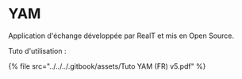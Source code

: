 # YAM

Application d'échange développée par RealT et mis en Open Source.

Tuto d'utilisation :

{% file src="../../../.gitbook/assets/Tuto YAM (FR) v5.pdf" %}
